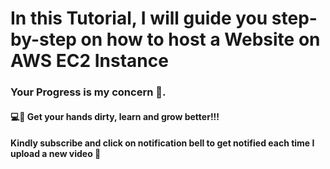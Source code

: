 # In this Tutorial, I will guide you step-by-step on how to host a Website on AWS EC2 Instance 


### Your Progress is my concern 🤗. 


#### 💻🤚 Get your hands dirty, learn and grow better!!!

#### Kindly subscribe and click on notification bell to get notified each time I upload a new video 🙏



